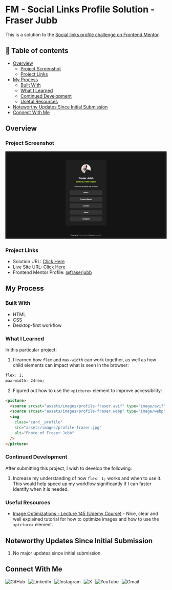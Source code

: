 # FM - Social Links Profile Solution - Fraser Jubb

This is a solution to the [Social links profile challenge on Frontend Mentor](https://www.frontendmentor.io/challenges/social-links-profile-UG32l9m6dQ).

## 📖 Table of contents

- [Overview](#overview)
  - [Project Screenshot](#project-screenshot)
  - [Project Links](#project-links)
- [My Process](#my-process)
  - [Built With](#built-with)
  - [What I Learned](#what-i-learned)
  - [Continued Development](#continued-development)
  - [Useful Resources](#useful-resources)
- [Noteworthy Updates Since Initial Submission](#noteworthy-updates-since-initial-submission)
- [Connect With Me](#connect-with-me)

## Overview

### Project Screenshot

![Screenshot of solution](/assets/images/solution-fraser.png)

### Project Links

- Solution URL: [Click Here](https://www.frontendmentor.io/solutions/social-links-profile-solution---challenge-3-r2vbB7IJFm)
- Live Site URL: [Click Here](https://fm-sociallinksprofile-fraser.netlify.app/)
- Frontend Mentor Profile: [@fraserjubb](https://www.frontendmentor.io/profile/fraserjubb)

## My Process

### Built With

- HTML
- CSS
- Desktop-first workflow

### What I Learned

In this particular project:

1. I learned how `flex` and `max-width` can work together, as well as how child elements can impact what is seen in the browser:

```css
flex: 1;
max-width: 24rem;
```

2. Figured out how to use the `<picture>` element to improve accessibility:

```html
<picture>
  <source srcset="assets/images/profile-fraser.avif" type="image/avif" />
  <source srcset="assets/images/profile-fraser.webp" type="image/webp" />
  <img
    class="card__profile"
    src="assets/images/profile-fraser.jpg"
    alt="Photo of Fraser Jubb"
  />
</picture>
```

### Continued Development

After submitting this project, I wish to develop the following:

1. Increase my understanding of how `flex: 1;` works and when to use it. This would help speed up my workflow significantly if I can faster identify when it is needed.

### Useful Resources

- [Image Optimizations - Lecture 145 (Udemy Course)](https://www.udemy.com/course/design-and-develop-a-killer-website-with-html5-and-css3/learn/lecture/27513368?start=1005#overview) - Nice, clear and well explained tutorial for how to optimize images and how to use the `<picture>` element.

## Noteworthy Updates Since Initial Submission

1. No major updates since initial submission.

## Connect With Me

<a href="https://github.com/fraserjubb"><img height="30px" align="left" alt="GitHub" style="padding-right:10px" title="Github" src="https://img.shields.io/badge/github-%23121011.svg?style=plastic&logo=github&logoColor=white"/></a>
<a href="https://www.linkedin.com/in/fraser-jubb"><img height="30px" align="left" alt="LinkedIn" style="padding-right:10px" title="LinkedIn" src="https://img.shields.io/badge/linkedin-%230077B5.svg?style=plastic&logo=linkedin&logoColor=white"/></a>
<a href="https://www.instagram.com/thejubbzone/"><img height="30px" align="left" alt="Instagram" style="padding-right:10px" title="Instagram" src="https://img.shields.io/badge/Instagram-%23E4405F.svg?style=plastic&logo=Instagram&logoColor=white"/></a>
<a href="https://x.com/fraserjubb"><img height="30px" align="left" alt="X" style="padding-right:10px" title="X" src="https://img.shields.io/badge/X-%23000000.svg?style=plastic&logo=X&logoColor=white"/></a>
<a href="https://www.youtube.com/@thejubbzone2374"><img height="30px" align="left" alt="YouTube" style="padding-right:10px" title="YouTube" src="https://img.shields.io/badge/YouTube-%23FF0000.svg?style=plastic&logo=YouTube&logoColor=white"/></a>
<a href="mailto:fraserjubb.dev@gmail.com"><img height="30px" align="left" alt="Gmail" style="padding-right:10px" title="Gmail" src="https://img.shields.io/badge/Gmail-D14836?style=plastic&logo=gmail&logoColor=white"/></a>

<br/>
